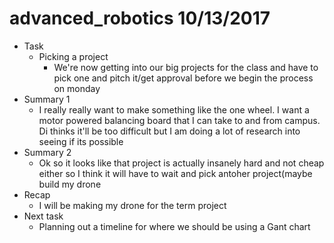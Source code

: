 # advanced_robotics 10/13/2017


* Task
	* Picking a project 
		* We're now getting into our big projects for the class and have to pick one and pitch it/get approval before we begin the process on monday
* Summary 1
	* I really really want to make something like the one wheel. I want a motor powered balancing board that I can take to and from campus. Di thinks it'll be too difficult but I am doing a lot of research into seeing if its possible
* Summary 2
	* Ok so it looks like that project is actually insanely hard and not cheap either so I think it will have to wait and pick antoher project(maybe build my drone
* Recap
	* I will be making my drone for the term project 
* Next task
	* Planning out a timeline for where we should be using a Gant chart